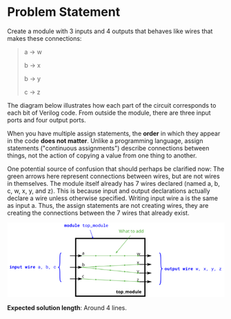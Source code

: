 # Problem Statement

Create a module with 3 inputs and 4 outputs that behaves like wires that makes these connections:

>a -> w 
>
>b -> x
>
>b -> y
>
>c -> z

The diagram below illustrates how each part of the circuit corresponds to each bit of Verilog code. From outside the module, there are three input ports and four output ports.

When you have multiple assign statements, the **order** in which they appear in the code **does not matter**. Unlike a programming language, assign statements ("continuous assignments") describe connections between things, not the action of copying a value from one thing to another.

One potential source of confusion that should perhaps be clarified now: The green arrows here represent connections between wires, but are not wires in themselves. The module itself already has 7 wires declared (named a, b, c, w, x, y, and z). This is because input and output declarations actually declare a wire unless otherwise specified. Writing input wire a is the same as input a. Thus, the assign statements are not creating wires, they are creating the connections between the 7 wires that already exist.

![alt text](image.png)

**Expected solution length**: Around 4 lines.